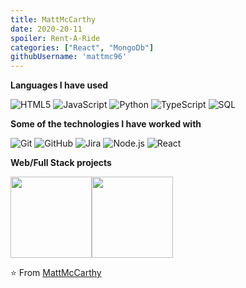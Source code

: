 ```yaml
---
title: MattMcCarthy
date: 2020-20-11
spoiler: Rent-A-Ride
categories: ["React", "MongoDb"]
githubUsername: 'mattmc96'
---
```

<!--
[![Header](https://github.com/mattmc96/mattmc96/raw/master/profile.gif)](https://www.youtube.com/watch?v=dQw4w9WgXcQ)

[![mattsportfolio.dev](https://img.shields.io/badge/-ADAMALSTON.COM-000000?style=for-the-badge&logo=react&logoColor=white)](https://www.mattsportfolio.dev/) --->

**Languages I have used**

![HTML5](https://img.shields.io/badge/-HTML5-000000?style=flat&logo=HTML5)
![JavaScript](https://img.shields.io/badge/-JavaScript-000000?style=flat&logo=javascript)
![Python](https://img.shields.io/badge/-Python-000000?style=flat&logo=python)
![TypeScript](https://img.shields.io/badge/-TypeScript-000000?style=flat&logo=typescript&logoColor=007ACC)
![SQL](https://img.shields.io/badge/-SQL-000000?style=flat&logo=MySQL)

**Some of the technologies I have worked with**

![Git](https://img.shields.io/badge/-Git-000000?style=flat&logo=git&logoColor=F05032)
![GitHub](https://img.shields.io/badge/-GitHub-000000?style=flat&logo=github&logoColor=FFFFFF)
![Jira](https://img.shields.io/badge/-Jira-000000?style=flat&logo=jira-software&logoColor=white&logoColor=0052CC)
![Node.js](https://img.shields.io/badge/-Node.js-000000?style=flat&logo=node.js&logoColor=339933)
![React](https://img.shields.io/badge/-React-000000?style=flat&logo=React&logoColor=61DAFB)


**Web/Full Stack projects**
<!--
[![Connect](https://img.shields.io/badge/-🧼&nbsp;&nbsp;Clean&nbsp;My&nbsp;Mac-000000?style=flat)]
[![GetAway](https://img.shields.io/badge/-📧&nbsp;&nbsp;SMTP-000000?style=flat)]
[![Boulder Pub](https://img.shields.io/badge/-📡&nbsp;&nbsp;Network&nbsp;Tools-000000?style=flat)]
[![Rent-A-Ride](https://img.shields.io/badge/-⛓️&nbsp;Cache&nbsp;Simulator-000000?style=flat)]
[![My Website](https://img.shields.io/badge/-🧬&nbsp;&nbsp;My&nbsp;Website-000000?style=flat)]
[![Expense Tracker](https://img.shields.io/badge/-🌈&nbsp;&nbsp;RGB&nbsp;Text&nbsp;Colorizer-000000?style=flat)]
-->

<img align="" height='130px' src="https://github-readme-stats.vercel.app/api?username=mattmc96&hide_title=true&show_icons=true&include_all_commits=true&line_height=21&bg_color=0,EC6C6C,FFD479,FFFC79,73FA79&theme=graywhite" /><img align="" height='130px' src="https://github-readme-stats.vercel.app/api/top-langs/?username=mattmc96&hide_title=true&layout=compact&bg_color=0,73FA79,73FDFF,7A81FF&theme=graywhite" />


⭐️ From [MattMcCarthy](https://github.com/mattmc96)
